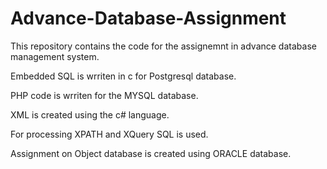 # Advance-Database-Assignment

This repository contains the code for the assignemnt in advance database management system.

  Embedded SQL is wrriten in c for Postgresql database.
  
  PHP code is wrriten for the MYSQL database.
  
  XML is created using the c# language.
  
  For processing XPATH and XQuery SQL is used.
  
  Assignment on Object database is created using ORACLE database.
